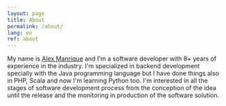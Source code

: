 ```yaml
---
layout: page
title: About
permalink: /about/
lang: en
ref: about
---
```


My name is <a href="http://alexmanrique.com">Alex Manrique</a> and I'm a software developer with 8+ years of experience in the industry. I'm specialized in backend development specially with the Java programming language but I have done things also in PHP, Scala and now I'm learning Python too. I'm interested in all the stages of software development process from the conception of the idea until the release and the monitoring in production of the software solution. 
